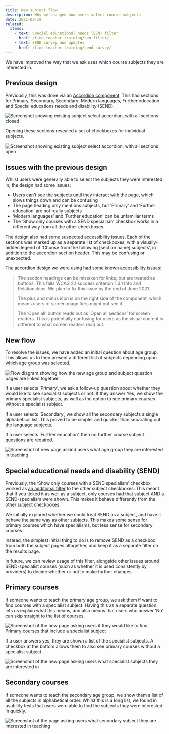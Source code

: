 ```yaml
---
title: New subject flow
description: Why we changed how users select course subjects
date: 2021-08-19
related:
  items:
    - text: Special educational needs (SEN) filter
      href: /find-teacher-training/sen-filter/
    - text: SEND survey and updates
      href: /find-teacher-training/send-survey/
---
```


We have improved the way that we ask uses which course subjects they are interested in.

## Previous design

Previously, this was done via an [Accordion component](https://design-system.service.gov.uk/components/accordion/). This had sections for Primary, Secondary, Secondary: Modern languages, Further education and Special educations needs and disability (SEND).

![Screenshot showing existing subject select accordion, with all sections closed](select-subject-old-closed.png)

Opening these sections revealed a set of checkboxes for individual subjects.

![Screenshot showing existing subject select accordion, with all sections open](select-subject-old-all-open.png)

## Issues with the previous design

Whilst users were generally able to select the subjects they were interested in, the design had some issues:

- Users can’t see the subjects until they interact with the page, which slows things down and can be confusing
- The page heading only mentions subjects, but ‘Primary’ and ‘Further education’ are not really subjects
- ‘Modern languages’ and ‘Further education’ can be unfamiliar terms
- The ‘Show only courses with a SEND specialism’ checkbox works in a different way from all the other checkboxes

The design also had some suspected accessibility issues. Each of the sections was marked up as a separate list of checkboxes, with a visually-hidden legend of ‘Choose from the following [section name] subjects’, in addition to the accordion section header. This may be confusing or unexpected.

The accordion design we were using had some [known accessibility issues](https://design-system.service.gov.uk/components/accordion/#known-issues-and-gaps):

> The section headings can be mistaken for links, but are treated as buttons. This fails WCAG 2.1 success criterion 1.3.1 Info and Relationships. We plan to fix this issue by the end of June 2021.
>
> The plus and minus icon is on the right side of the component, which means users of screen magnifiers might not see it.
>
> The ‘Open all’ button reads out as ‘Open all sections’ for screen readers. This is potentially confusing for users as the visual content is different to what screen readers read out.

## New flow

To resolve the issues, we have added an initial question about age group. This allows us to then present a different list of subjects depending upon which age group was selected.

![Flow diagram showing how the new age group and subject question pages are linked together](subject-flow.png)

If a user selects ‘Primary’, we ask a follow-up question about whether they would like to see specialist subjects or not. If they answer Yes, we show the primary specialist subjects, as well as the option to see primary courses without a specialist subject.

If a user selects ‘Secondary’, we show all the secondary subjects a single alphabetical list. This proved to be simpler and quicker than separating out the language subjects.

If a user selects ‘Further education’, then no further course subject questions are required.

![Screenshot of new page askind users what age group they are interested in teaching](age-group.png)

## Special educational needs and disability (SEND)

Previously, the ‘Show only courses with a SEND specialism’ checkbox worked as [an additional filter](/find-teacher-training/sen-filter/) to the other subject checkboxes. This meant that if you ticked it as well as a subject, only courses had that subject AND a SEND-specialism were shown. This makes it behave differently from the other subject checkboxes.

We initially explored whether we could treat SEND as a subject, and have it behave the same way as other subjects. This makes some sense for primary courses which have specialisms, but less sense for secondary courses.

Instead, the simplest initial thing to do is to remove SEND as a checkbox from both the subject pages altogether, and keep it as a separate filter on the results page.

In future, we can review usage of this filter, alongside other issues around SEND-specialist courses (such as whether it is used consistently by providers) to decide whether or not to make further changes.

## Primary courses

If someone wants to teach the primary age group, we ask them if want to find courses with a specialist subject. Having this as a separate question lets us explain what this means, and also means that users who answer ‘No’ can skip straight to the list of courses.

![Screenshot of the new page asking users if they would like to find Primary courses that include a specialist subject](primary.png)

If a user answers yes, they are shown a list of the specialist subjects. A checkbox at the bottom allows them to also see primary courses without a specialist subject.

![Screenshot of the new page asking users what specialist subjects they are interested in](primary-specialist.png)

## Secondary courses

If someone wants to teach the secondary age group, we show them a list of all the subjects in alphabetical order. Whilst this is a long list, we found in usability tests that users were able to find the subjects they were interested in quickly.

![Screenshot of the page asking users what secondary subject they are interested in teaching](secondary.png)
